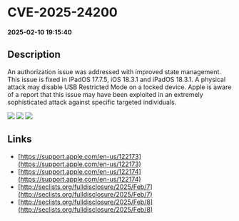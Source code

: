 # CVE-2025-24200

**2025-02-10 19:15:40**

## Description
An authorization issue was addressed with improved state management. This issue is fixed in iPadOS 17.7.5, iOS 18.3.1 and iPadOS 18.3.1. A physical attack may disable USB Restricted Mode on a locked device. Apple is aware of a report that this issue may have been exploited in an extremely sophisticated attack against specific targeted individuals.

![](https://img.shields.io/static/v1?label=Score&message=7.5&color=red)
![](https://img.shields.io/static/v1?label=Severity&message=HIGH&color=red)
![](https://img.shields.io/static/v1?label=CWE&message=Auth&color=green)

## Links
- [https://support.apple.com/en-us/122173](https://support.apple.com/en-us/122173)
- [https://support.apple.com/en-us/122174](https://support.apple.com/en-us/122174)
- [http://seclists.org/fulldisclosure/2025/Feb/7](http://seclists.org/fulldisclosure/2025/Feb/7)
- [http://seclists.org/fulldisclosure/2025/Feb/8](http://seclists.org/fulldisclosure/2025/Feb/8)
